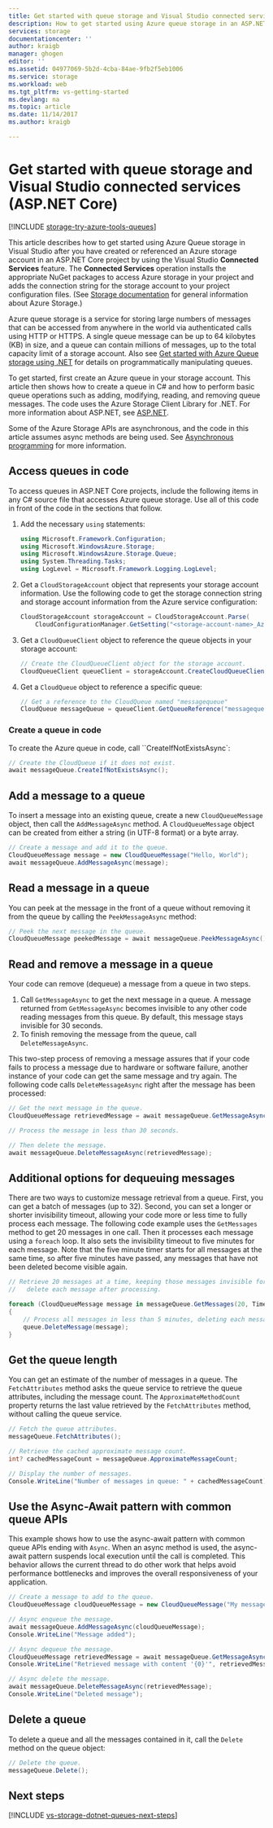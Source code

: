 ```yaml
---
title: Get started with queue storage and Visual Studio connected services (ASP.NET Core) | Microsoft Docs
description: How to get started using Azure queue storage in an ASP.NET Core project in Visual Studio
services: storage
documentationcenter: ''
author: kraigb
manager: ghogen
editor: ''
ms.assetid: 04977069-5b2d-4cba-84ae-9fb2f5eb1006
ms.service: storage
ms.workload: web
ms.tgt_pltfrm: vs-getting-started
ms.devlang: na
ms.topic: article
ms.date: 11/14/2017
ms.author: kraigb

---
```

# Get started with queue storage and Visual Studio connected services (ASP.NET Core)

[!INCLUDE [storage-try-azure-tools-queues](../../includes/storage-try-azure-tools-queues.md)]

This article describes how to get started using Azure Queue storage in Visual Studio after you have created or referenced an Azure storage account in an ASP.NET Core project by using the Visual Studio **Connected Services** feature. The **Connected Services** operation installs the appropriate NuGet packages to access Azure storage in your project and adds the connection string for the storage account to your project configuration files. (See [Storage documentation](https://azure.microsoft.com/documentation/services/storage/) for general information about Azure Storage.)

Azure queue storage is a service for storing large numbers of messages that can be accessed from anywhere in the world via authenticated calls using HTTP or HTTPS. A single queue message can be up to 64 kilobytes (KB) in size, and a queue can contain millions of messages, up to the total capacity limit of a storage account. Also see [Get started with Azure Queue storage using .NET](../storage/queues/storage-dotnet-how-to-use-queues.md) for details on programmatically manipulating queues.

To get started, first create an Azure queue in your storage account. This article then shows how to create a queue in C# and how to perform basic queue operations such as adding, modifying, reading, and removing queue messages.  The code uses the Azure Storage Client Library for .NET. For more information about ASP.NET, see [ASP.NET](http://www.asp.net).

Some of the Azure Storage APIs are asynchronous, and the code in this article assumes async methods are being used. See [Asynchronous programming](https://docs.microsoft.com/dotnet/csharp/async) for more information.

## Access queues in code

To access queues in ASP.NET Core projects, include the following items in any C# source file that accesses Azure queue storage. Use all of this code in front of the code in the sections that follow.

1. Add the necessary `using` statements:
    ```cs
    using Microsoft.Framework.Configuration;
    using Microsoft.WindowsAzure.Storage;
    using Microsoft.WindowsAzure.Storage.Queue;
    using System.Threading.Tasks;
    using LogLevel = Microsoft.Framework.Logging.LogLevel;
    ```

1. Get a `CloudStorageAccount` object that represents your storage account information. Use the following code to get the storage connection string and storage account information from the Azure service configuration:

    ```cs
    CloudStorageAccount storageAccount = CloudStorageAccount.Parse(
        CloudConfigurationManager.GetSetting("<storage-account-name>_AzureStorageConnectionString"));
    ```

1. Get a `CloudQueueClient` object to reference the queue objects in your storage account:

    ```cs
    // Create the CloudQueueClient object for the storage account.
    CloudQueueClient queueClient = storageAccount.CreateCloudQueueClient();
    ```
1. Get a `CloudQueue` object to reference a specific queue:

    ```cs
    // Get a reference to the CloudQueue named "messagequeue"
    CloudQueue messageQueue = queueClient.GetQueueReference("messagequeue");
    ```

### Create a queue in code

To create the Azure queue in code, call ``CreateIfNotExistsAsync`:

```cs
// Create the CloudQueue if it does not exist.
await messageQueue.CreateIfNotExistsAsync();
```

## Add a message to a queue

To insert a message into an existing queue, create a new `CloudQueueMessage` object, then call the `AddMessageAsync` method. A `CloudQueueMessage` object can be created from either a string (in UTF-8 format) or a byte array.

```cs
// Create a message and add it to the queue.
CloudQueueMessage message = new CloudQueueMessage("Hello, World");
await messageQueue.AddMessageAsync(message);
```

## Read a message in a queue

You can peek at the message in the front of a queue without removing it from the queue by calling the `PeekMessageAsync` method:

```cs
// Peek the next message in the queue.
CloudQueueMessage peekedMessage = await messageQueue.PeekMessageAsync();
```

## Read and remove a message in a queue

Your code can remove (dequeue) a message from a queue in two steps.

1. Call `GetMessageAsync` to get the next message in a queue. A message returned from `GetMessageAsync` becomes invisible to any other code reading messages from this queue. By default, this message stays invisible for 30 seconds.
1. To finish removing the message from the queue, call `DeleteMessageAsync`.

This two-step process of removing a message assures that if your code fails to process a message due to hardware or software failure, another instance of your code can get the same message and try again. The following code calls `DeleteMessageAsync` right after the message has been processed:

```cs
// Get the next message in the queue.
CloudQueueMessage retrievedMessage = await messageQueue.GetMessageAsync();

// Process the message in less than 30 seconds.

// Then delete the message.
await messageQueue.DeleteMessageAsync(retrievedMessage);
```

## Additional options for dequeuing messages

There are two ways to customize message retrieval from a queue. First, you can get a batch of messages (up to 32). Second, you can set a longer or shorter invisibility timeout, allowing your code more or less time to fully process each message. The following code example uses the `GetMessages` method to get 20 messages in one call. Then it processes each message using a `foreach` loop. It also sets the invisibility timeout to five minutes for each message. Note that the five minute timer starts for all messages at the same time, so after five minutes have passed, any messages that have not been deleted become visible again.

```cs
// Retrieve 20 messages at a time, keeping those messages invisible for 5 minutes, 
//   delete each message after processing.

foreach (CloudQueueMessage message in messageQueue.GetMessages(20, TimeSpan.FromMinutes(5)))
{
    // Process all messages in less than 5 minutes, deleting each message after processing.
    queue.DeleteMessage(message);
}
```

## Get the queue length

You can get an estimate of the number of messages in a queue. The `FetchAttributes` method asks the queue service to retrieve the queue attributes, including the message count. The `ApproximateMethodCount` property returns the last value retrieved by the `FetchAttributes` method, without calling the queue service.

```cs
// Fetch the queue attributes.
messageQueue.FetchAttributes();

// Retrieve the cached approximate message count.
int? cachedMessageCount = messageQueue.ApproximateMessageCount;

// Display the number of messages.
Console.WriteLine("Number of messages in queue: " + cachedMessageCount);
```

## Use the Async-Await pattern with common queue APIs

This example shows how to use the async-await pattern with common queue APIs ending with `Async`. When an async method is used, the async-await pattern suspends local execution until the call is completed. This behavior allows the current thread to do other work that helps avoid performance bottlenecks and improves the overall responsiveness of your application.

```cs
// Create a message to add to the queue.
CloudQueueMessage cloudQueueMessage = new CloudQueueMessage("My message");

// Async enqueue the message.
await messageQueue.AddMessageAsync(cloudQueueMessage);
Console.WriteLine("Message added");

// Async dequeue the message.
CloudQueueMessage retrievedMessage = await messageQueue.GetMessageAsync();
Console.WriteLine("Retrieved message with content '{0}'", retrievedMessage.AsString);

// Async delete the message.
await messageQueue.DeleteMessageAsync(retrievedMessage);
Console.WriteLine("Deleted message");
```

## Delete a queue

To delete a queue and all the messages contained in it, call the `Delete` method on the queue object:

```cs
// Delete the queue.
messageQueue.Delete();
```

## Next steps

[!INCLUDE [vs-storage-dotnet-queues-next-steps](../../includes/vs-storage-dotnet-queues-next-steps.md)]

